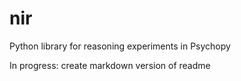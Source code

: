 # nir
Python library for reasoning experiments in Psychopy

In progress: create markdown version of readme
